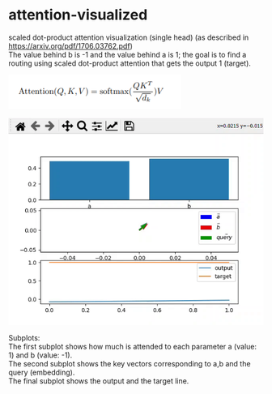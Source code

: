 # attention-visualized
scaled dot-product attention visualization (single head) (as described in https://arxiv.org/pdf/1706.03762.pdf)<br/>
The value behind b is -1 and the value behind a is 1; the goal is to find a routing using scaled dot-product attention that gets the output 1 (target). <br/>

<img src= "https://github.com/MOVzeroOne/attention-visualized/blob/master/formula.PNG">

![](run_attention.gif)

Subplots: <br/>
The first subplot shows how much is attended to each parameter a (value: 1) and b (value: -1). <br/>
The second subplot shows the key vectors corresponding to a,b and the query (embedding). <br/>
The final subplot shows the output and the target line. <br/>
